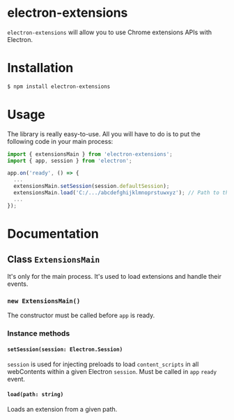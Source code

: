 # electron-extensions

`electron-extensions` will allow you to use Chrome extensions APIs with Electron.

# Installation

```bash
$ npm install electron-extensions
```

# Usage

The library is really easy-to-use. All you will have to do is to put the following code in your main process:

```typescript
import { extensionsMain } from 'electron-extensions';
import { app, session } from 'electron';

app.on('ready', () => {
  ...
  extensionsMain.setSession(session.defaultSession);
  extensionsMain.load('C:/.../abcdefghijklmnoprstuwxyz'); // Path to the extension to load
  ...
});

```

# Documentation

## Class `ExtensionsMain`

It's only for the main process. It's used to load extensions and handle their events.

### `new ExtensionsMain()`

The constructor must be called before `app` is ready.

### Instance methods

#### `setSession(session: Electron.Session)`

`session` is used for injecting preloads to load `content_scripts` in all webContents within a given Electron `session`. Must be called in `app` `ready` event.

#### `load(path: string)`

Loads an extension from a given path.
